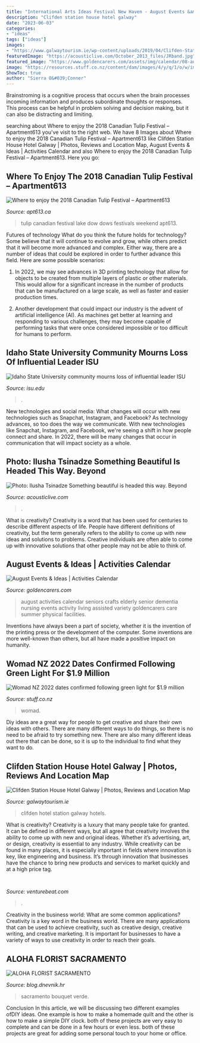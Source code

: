 ```yaml
---
title: "International Arts Ideas Festival New Haven - August Events &amp; Ideas"
description: "Clifden station house hotel galway"
date: "2023-06-03"
categories:
- "ideas"
tags: ["ideas"]
images:
- "https://www.galwaytourism.ie/wp-content/uploads/2019/04/Clifden-Station-House-Hotel.jpg"
featuredImage: "https://acousticlive.com/October_2013_files/JRband.jpg"
featured_image: "https://www.goldencarers.com/assets/img/calendar/08-august-pinterest.jpg"
image: "https://resources.stuff.co.nz/content/dam/images/4/y/q/1/o/w/image.related.StuffLandscapeSixteenByNine.1420x800.22km7x.png/1622001018038.jpg"
ShowToc: true
author: "Sierra O&#039;Conner"
---
```



Brainstroming is a cognitive process that occurs when the brain processes incoming information and produces subordinate thoughts or responses. This process can be helpful in problem solving and decision making, but it can also be distracting and limiting.

	

		
searching about Where to enjoy the 2018 Canadian Tulip Festival – Apartment613 you've visit to the right web. We have 8 Images about Where to enjoy the 2018 Canadian Tulip Festival – Apartment613 like Clifden Station House Hotel Galway | Photos, Reviews and Location Map, August Events &amp; Ideas | Activities Calendar and also Where to enjoy the 2018 Canadian Tulip Festival – Apartment613. Here you go:
		
    
## Where To Enjoy The 2018 Canadian Tulip Festival – Apartment613

<img loading=lazy src="https://apt613.ca/wp-content/uploads/2018/05/IMG_4301-1.jpg" onerror="this.onerror=null;this.src='https://tse2.mm.bing.net/th?id=OIP.itlpJJfzY0VjzlEJbCISpQHaF1&amp;pid=15.1';" alt="Where to enjoy the 2018 Canadian Tulip Festival – Apartment613">

_Source: apt613.ca_

>tulip canadian festival lake dow dows festivals weekend apt613. 

	

Futures of technology
What do you think the future holds for technology? Some believe that it will continue to evolve and grow, while others predict that it will become more advanced and complex. Either way, there are a number of ideas that could be explored in order to further advance this field. Here are some possible scenarios:
1) In 2022, we may see advances in 3D printing technology that allow for objects to be created from multiple layers of plastic or other materials. This would allow for a significant increase in the number of products that can be manufactured on a large scale, as well as faster and easier production times.

2) Another development that could impact our industry is the advent of artificial intelligence (AI). As machines get better at learning and responding to various challenges, they may become capable of performing tasks that were once considered impossible or too difficult for humans to perform.

    
## Idaho State University Community Mourns Loss Of Influential Leader ISU

<img loading=lazy src="https://isu.edu/media/publications/headlines/december19/20191205_105104.jpg" onerror="this.onerror=null;this.src='https://tse3.mm.bing.net/th?id=OIP.4qmP0tuZWn3WY-E-BxwXSAHaEK&amp;pid=15.1';" alt="Idaho State University community mourns loss of influential leader ISU">

_Source: isu.edu_

>. 

	

New technologies and social media: What changes will occur with new technologies such as Snapchat, Instagram, and Facebook?
As technology advances, so too does the way we communicate. With new technologies like Snapchat, Instagram, and Facebook, we're seeing a shift in how people connect and share. In 2022, there will be many changes that occur in communication that will impact society as a whole.

    
## Photo: Ilusha Tsinadze Something Beautiful Is Headed This Way. Beyond

<img loading=lazy src="https://acousticlive.com/October_2013_files/JRband.jpg" onerror="this.onerror=null;this.src='https://tse1.mm.bing.net/th?id=OIP.3DWyCu9JL7xG-RrNfGvQEgHaID&amp;pid=15.1';" alt="Photo: Ilusha Tsinadze Something beautiful is headed this way. Beyond">

_Source: acousticlive.com_

>. 

	

What is creativity?
Creativity is a word that has been used for centuries to describe different aspects of life. People have different definitions of creativity, but the term generally refers to the ability to come up with new ideas and solutions to problems. Creative individuals are often able to come up with innovative solutions that other people may not be able to think of.

    
## August Events &amp; Ideas | Activities Calendar

<img loading=lazy src="https://www.goldencarers.com/assets/img/calendar/08-august-pinterest.jpg" onerror="this.onerror=null;this.src='https://tse2.mm.bing.net/th?id=OIP.B6m_kD0z5awfWqVRpUsNoAHaMP&amp;pid=15.1';" alt="August Events &amp; Ideas | Activities Calendar">

_Source: goldencarers.com_

>august activities calendar seniors crafts elderly senior dementia nursing events activity living assisted variety goldencarers care summer physical facilities. 

	

Inventions have always been a part of society, whether it is the invention of the printing press or the development of the computer. Some inventions are more well-known than others, but all have made a positive impact on humanity.

    
## Womad NZ 2022 Dates Confirmed Following Green Light For $1.9 Million

<img loading=lazy src="https://resources.stuff.co.nz/content/dam/images/4/y/q/1/o/w/image.related.StuffLandscapeSixteenByNine.1420x800.22km7x.png/1622001018038.jpg" onerror="this.onerror=null;this.src='https://tse3.mm.bing.net/th?id=OIP.JM7F1F9Jhbbr8DYvxAXBbQHaEK&amp;pid=15.1';" alt="Womad NZ 2022 dates confirmed following green light for $1.9 million">

_Source: stuff.co.nz_

>womad. 

	

Diy ideas are a great way for people to get creative and share their own ideas with others. There are many different ways to do things, so there is no need to be afraid to try something new. There are also many different ideas out there that can be done, so it is up to the individual to find what they want to do.

    
## Clifden Station House Hotel Galway | Photos, Reviews And Location Map

<img loading=lazy src="https://www.galwaytourism.ie/wp-content/uploads/2019/04/Clifden-Station-House-Hotel.jpg" onerror="this.onerror=null;this.src='https://tse2.mm.bing.net/th?id=OIP.XqGXC6FD-uiSo-_zxoPg2AHaFj&amp;pid=15.1';" alt="Clifden Station House Hotel Galway | Photos, Reviews and Location Map">

_Source: galwaytourism.ie_

>clifden hotel station galway hotels. 

	

What is creativity?
Creativity is a luxury that many people take for granted. It can be defined in different ways, but all agree that creativity involves the ability to come up with new and original ideas. Whether it’s advertising, art, or design, creativity is essential to any industry. While creativity can be found in many places, it is especially important in fields where innovation is key, like engineering and business. It’s through innovation that businesses have the chance to bring new products and services to market quickly and at a high price tag.

    
## 

<img loading=lazy src="https://venturebeat.com/wp-content/uploads/2019/10/IMG_2307D-e1572529138577.jpeg" onerror="this.onerror=null;this.src='https://tse3.mm.bing.net/th?id=OIP.JH5oeQG4IfebxWuL_cwUiQHaFj&amp;pid=15.1';" alt="">

_Source: venturebeat.com_

>. 

	

Creativity in the business world: What are some common applications?
Creativity is a key word in the business world. There are many applications that can be used to achieve creativity, such as creative design, creative writing, and creative marketing. It is important for businesses to have a variety of ways to use creativity in order to reach their goals.

    
## ALOHA FLORIST SACRAMENTO

<img loading=lazy src="http://bit.ly/pAl5SM" onerror="this.onerror=null;this.src='https://tse2.mm.bing.net/th?id=OIP.lycazRfQW6FxEP2T95zNpQHaE8&amp;pid=15.1';" alt="ALOHA FLORIST SACRAMENTO">

_Source: blog.dnevnik.hr_

>sacramento bouquet verde. 

	

Conclusion
In this article, we will be discussing two different examples ofDIY ideas. One example is how to make a homemade quilt and the other is how to make a simple DIY clock. both of these projects are very easy to complete and can be done in a few hours or even less. both of these projects are great for adding some personal touch to your home or office.

